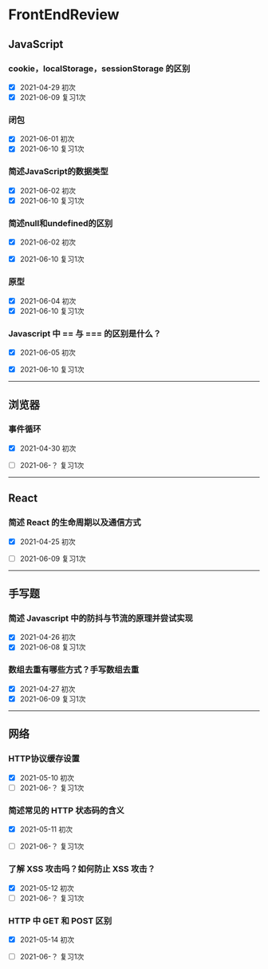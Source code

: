 # FrontEndReview

## JavaScript

### cookie，localStorage，sessionStorage 的区别

- [x] 2021-04-29 初次
- [x] 2021-06-09 复习1次

### 闭包
- [x] 2021-06-01 初次
- [x] 2021-06-10 复习1次

### 简述JavaScript的数据类型
- [x] 2021-06-02 初次
- [x] 2021-06-10 复习1次

### 简述null和undefined的区别
- [x] 2021-06-02 初次
- [x] 2021-06-10 复习1次


### 原型
- [x] 2021-06-04 初次
- [x] 2021-06-10 复习1次 

### Javascript 中 == 与 === 的区别是什么？
- [x] 2021-06-05 初次
- [x] 2021-06-10 复习1次 


----

## 浏览器
### 事件循环
 
- [x] 2021-04-30 初次
- [ ] 2021-06-？ 复习1次 

 
-----

## React

### 简述 React 的生命周期以及通信方式

- [x] 2021-04-25 初次
- [ ] 2021-06-09 复习1次 



-----

## 手写题

### 简述 Javascript 中的防抖与节流的原理并尝试实现
- [x] 2021-04-26 初次
- [x] 2021-06-08 复习1次

### 数组去重有哪些方式？手写数组去重

- [x] 2021-04-27 初次
- [x] 2021-06-09 复习1次

----

## 网络

### HTTP协议缓存设置

- [x] 2021-05-10 初次
- [ ] 2021-06-？ 复习1次

### 简述常见的 HTTP 状态码的含义
- [x] 2021-05-11 初次
- [ ] 2021-06-？ 复习1次


### 了解 XSS 攻击吗？如何防止 XSS 攻击？
- [x] 2021-05-12 初次
- [ ] 2021-06-？ 复习1次

### HTTP 中 GET 和 POST 区别
- [x] 2021-05-14 初次
- [ ] 2021-06-？ 复习1次

